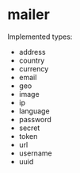 # mailer

Implemented types:

- address
- country
- currency
- email
- geo
- image
- ip
- language
- password
- secret
- token
- url
- username
- uuid